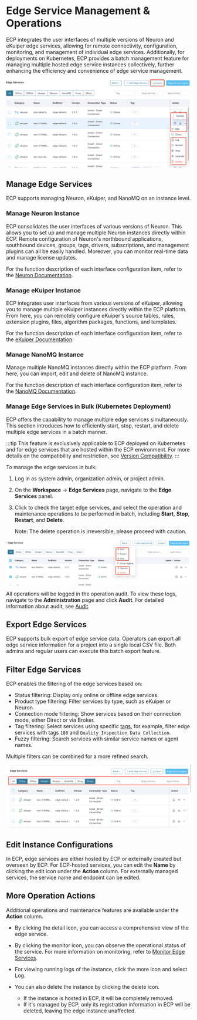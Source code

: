# Edge Service Management & Operations

ECP integrates the user interfaces of multiple versions of Neuron and eKuiper edge services, allowing for remote connectivity, configuration, monitoring, and management of individual edge services. Additionally, for deployments on Kubernetes, ECP provides a batch management feature for managing multiple hosted edge service instances collectively, further enhancing the efficiency and convenience of edge service management.

![ops](./_assets/edge-list-ops.png)   

## Manage Edge Services

ECP supports managing Neuron, eKuiper, and NanoMQ on an instance level. 

### Manage Neuron Instance

ECP consolidates the user interfaces of various versions of Neuron. This allows you to set up and manage multiple Neuron instances directly within ECP. Remote configuration of Neuron's northbound applications, southbound devices, groups, tags, drivers, subscriptions, and management plugins can all be easily handled. Moreover, you can monitor real-time data and manage license updates. 

For the function description of each interface configuration item, refer to the [Neuron Documentation](https://neugates.io/docs/en/latest/).

### Manage eKuiper Instance

ECP integrates user interfaces from various versions of eKuiper, allowing you to manage multiple eKuiper instances directly within the ECP platform. From here, you can remotely configure eKuiper's source tables, rules, extension plugins, files, algorithm packages, functions, and templates.

For the function description of each interface configuration item, refer to the [eKuiper Documentation](https://ekuiper.org/docs/en/latest/).

### Manage NanoMQ Instance

Manage multiple NanoMQ instances directly within the ECP platform. From here, you can import, edit and delete of NanoMQ instance.

For the function description of each interface configuration item, refer to the [NanoMQ Documentation](https://nanomq.io/docs/en/latest/).

### Manage Edge Services in Bulk (Kubernetes Deployment)

ECP offers the capability to manage multiple edge services simultaneously. This section introduces how to efficiently start, stop, restart, and delete multiple edge services in a batch manner.

:::tip
This feature is exclusively applicable to ECP deployed on Kubernetes and for edge services that are hosted within the ECP environment. For more details on the compatibility and restriction, see [Version Compatibility](../others/version_limitations).
:::

To manage the edge services in bulk:

1. Log in as system admin, organization admin, or project admin. 

2. On the **Workspace** -> **Edge Services** page, navigate to the **Edge Services** panel. 

3. Click to check the target edge services, and select the operation and maintenance operations to be performed in batch, including **Start**, **Stop**, **Restart**, and **Delete**. 

   Note: The delete operation is irreversible, please proceed with caution.

<img src="./_assets/batch_control.png" style="zoom:100%;" align="middle">

All operations will be logged in the operation audit. To view these logs, navigate to the **Administration** page and click **Audit**. For detailed information about audit, see [Audit](../system_admin/operation_audit.md).

## Export Edge Services

ECP supports bulk export of edge service data. Operators can export all edge service information for a project into a single local CSV file. Both admins and regular users can execute this batch export feature. 

## Filter Edge Services

ECP enables the filtering of the edge services based on:

- Status filtering: Display only online or offline edge services.
- Product type filtering: Filter services by type, such as eKuiper or Neuron.
- Connection mode filtering: Show services based on their connection mode, either Direct or via Broker.
- Tag filtering: Select services using specific [tags](./batch_tag.md), for example, filter edge services with tags  `180` and `Quality Inspection Data Collection`.
- Fuzzy filtering: Search services with similar service names or agent names.

Multiple filters can be combined for a more refined search.

![group](./_assets/edge-list-groupfilter.png) 

## Edit Instance Configurations

In ECP, edge services are either hosted by ECP or externally created but overseen by ECP. For ECP-hosted services, you can edit the **Name** by clicking the edit icon under the **Action** column. For externally managed services, the service name and endpoint can be edited.

## More Operation Actions

Additional operations and maintenance features are available under the **Action** column. 

- By clicking the detail icon, you can access a comprehensive view of the edge service. 

- By clicking the monitor icon, you can observe the operational status of the service. For more information on monitoring, refer to [Monitor Edge Services](../monitor/monitor_edge.md). 

- For viewing running logs of the instance, click the more icon and select Log.

- You can also delete the instance by clicking the delete icon.
  - If the instance is hosted in ECP, it will be completely removed. 
  - If it's managed by ECP, only its registration information in ECP will be deleted, leaving the edge instance unaffected.

